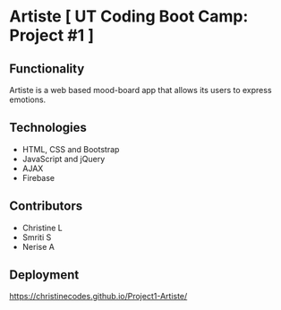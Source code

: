 
# Artiste [ UT Coding Boot Camp: Project #1 ]

## Functionality
Artiste is a web based mood-board app that allows its users to express emotions. 

## Technologies
* HTML, CSS and Bootstrap 
* JavaScript and jQuery
* AJAX
* Firebase


## Contributors
* Christine L
* Smriti S
* Nerise A


## Deployment
https://christinecodes.github.io/Project1-Artiste/

